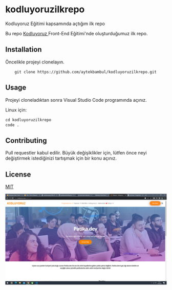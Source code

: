 # kodluyoruzilkrepo
Kodluyoruz Eğitimi kapsamında açtığım ilk repo

Bu repo <a href="https://kodluyoruz.org/patika-dev/"> Kodluyoruz </a> Front-End Eğitimi'nde oluşturduğumuz ilk repo.

## Installation
Öncelikle projeyi clonelayın.
``` 
    git clone https://github.com/aytekbambul/kodluyoruzilkrepo.git
```

## Usage
Projeyi cloneladıktan sonra Visual Studio Code programında açınız.

Linux için:

```
cd kodluyoruzilkrepo
code . 

```
## Contributing
Pull requestler kabul edilir. Büyük değişiklikler için, lütfen önce neyi değiştirmek
istediğinizi tartışmak için bir konu açınız.

## License
<a href=""> MIT

</a>

![İşimizin Başındayız](/aytek%20bambul%20patika.PNG)

